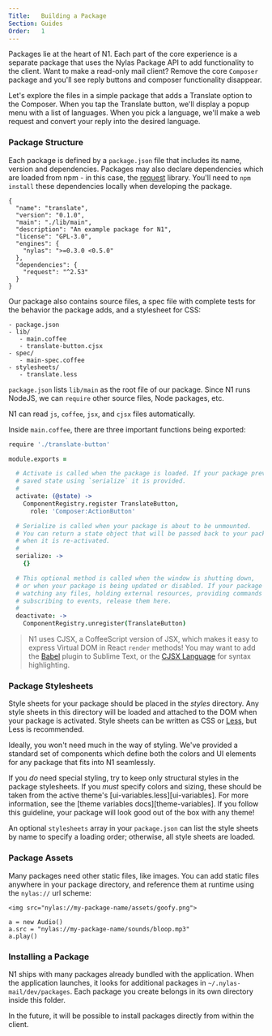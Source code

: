 ```yaml
---
Title:   Building a Package
Section: Guides
Order:   1
---
```


Packages lie at the heart of N1. Each part of the core experience is a separate package that uses the Nylas Package API to add functionality to the client. Want to make a read-only mail client? Remove the core `Composer` package and you'll see reply buttons and composer functionality disappear.

Let's explore the files in a simple package that adds a Translate option to the Composer. When you tap the Translate button, we'll display a popup menu with a list of languages. When you pick a language, we'll make a web request and convert your reply into the desired language.

### Package Structure

Each package is defined by a `package.json` file that includes its name, version and dependencies. Packages may also declare dependencies which are loaded from npm - in this case, the [request](https://github.com/request/request) library. You'll need to `npm install` these dependencies locally when developing the package.

```
{
  "name": "translate",
  "version": "0.1.0",
  "main": "./lib/main",
  "description": "An example package for N1",
  "license": "GPL-3.0",
  "engines": {
    "nylas": ">=0.3.0 <0.5.0"
  },
  "dependencies": {
    "request": "^2.53"
  }
}

```

Our package also contains source files, a spec file with complete tests for the behavior the package adds, and a stylesheet for CSS:

```
- package.json
- lib/
   - main.coffee
   - translate-button.cjsx
- spec/
   - main-spec.coffee
- stylesheets/
   - translate.less
```

`package.json` lists `lib/main` as the root file of our package. Since N1 runs NodeJS, we can `require` other source files, Node packages, etc.

N1 can read `js`, `coffee`, `jsx`, and `cjsx` files automatically.

Inside `main.coffee`, there are three important functions being exported:

```coffee
require './translate-button'

module.exports =

  # Activate is called when the package is loaded. If your package previously
  # saved state using `serialize` it is provided.
  #
  activate: (@state) ->
    ComponentRegistry.register TranslateButton,
      role: 'Composer:ActionButton'

  # Serialize is called when your package is about to be unmounted.
  # You can return a state object that will be passed back to your package
  # when it is re-activated.
  #
  serialize: ->
  	{}

  # This optional method is called when the window is shutting down,
  # or when your package is being updated or disabled. If your package is
  # watching any files, holding external resources, providing commands or
  # subscribing to events, release them here.
  #
  deactivate: ->
    ComponentRegistry.unregister(TranslateButton)
```


> N1 uses CJSX, a CoffeeScript version of JSX, which makes it easy to express Virtual DOM in React `render` methods! You may want to add the [Babel](https://github.com/babel/babel-sublime) plugin to Sublime Text, or the [CJSX Language](https://atom.io/packages/language-cjsx) for syntax highlighting.


### Package Stylesheets

Style sheets for your package should be placed in the _styles_ directory. Any style sheets in this directory will be loaded and attached to the DOM when your package is activated. Style sheets can be written as CSS or [Less](http://lesscss.org/), but Less is recommended.

Ideally, you won't need much in the way of styling. We've provided a standard set of components which define both the colors and UI elements for any package that fits into N1 seamlessly.

If you _do_ need special styling, try to keep only structural styles in the package stylesheets. If you _must_ specify colors and sizing, these should be taken from the active theme's [ui-variables.less][ui-variables]. For more information, see the [theme variables docs][theme-variables]. If you follow this guideline, your package will look good out of the box with any theme!

An optional `stylesheets` array in your `package.json` can list the style sheets by name to specify a loading order; otherwise, all style sheets are loaded.

### Package Assets

Many packages need other static files, like images. You can add static files anywhere in your package directory, and reference them at runtime using the `nylas://` url scheme:

```
<img src="nylas://my-package-name/assets/goofy.png">

a = new Audio()
a.src = "nylas://my-package-name/sounds/bloop.mp3"
a.play()
```

### Installing a Package

N1 ships with many packages already bundled with the application. When the application launches, it looks for additional packages in `~/.nylas-mail/dev/packages`. Each package you create belongs in its own directory inside this folder.

In the future, it will be possible to install packages directly from within the client.
